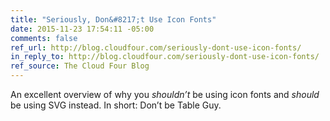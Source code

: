 ```yaml
---
title: "Seriously, Don&#8217;t Use Icon Fonts"
date: 2015-11-23 17:54:11 -05:00
comments: false
ref_url: http://blog.cloudfour.com/seriously-dont-use-icon-fonts/
in_reply_to: http://blog.cloudfour.com/seriously-dont-use-icon-fonts/
ref_source: The Cloud Four Blog
---
```


An excellent overview of why you *shouldn’t* be using icon fonts and *should* be using SVG instead. In short: Don’t be Table Guy.